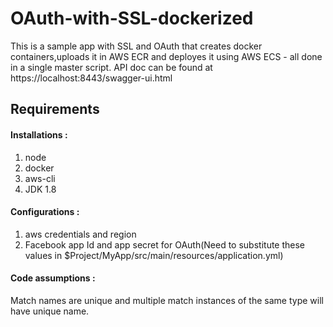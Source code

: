 # OAuth-with-SSL-dockerized
This is a sample app with SSL and OAuth that creates docker containers,uploads it in AWS ECR and deployes it using AWS ECS - all done in a single master script.
API doc can be found at https://localhost:8443/swagger-ui.html
## Requirements 

#### Installations : 
1. node
2. docker 
3. aws-cli
4. JDK 1.8


#### Configurations : 
1. aws credentials and region
2. Facebook app Id and app secret for OAuth(Need to substitute these values in $Project/MyApp/src/main/resources/application.yml) 

#### Code assumptions : 
Match names are unique and multiple match instances of the same type will have unique name.
